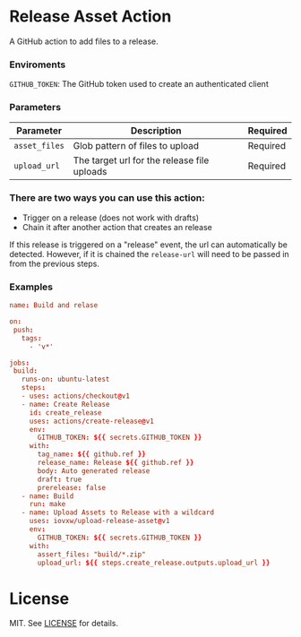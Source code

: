 # Release Asset Action

A GitHub action to add files to a release.

### Enviroments

`GITHUB_TOKEN`: The GitHub token used to create an authenticated client

### Parameters

| Parameter | Description | Required |
| --------- | ----------- | -------- |
| `asset_files` | Glob pattern of files to upload | Required |
| `upload_url` | The target url for the release file uploads | Required |

### There are two ways you can use this action:

- Trigger on a release (does not work with drafts)
- Chain it after another action that creates an release

If this release is triggered on a "release" event, the url can automatically be
detected. However, if it is chained the `release-url` will need to be passed in
from the previous steps.

### Examples

 ```toml
 name: Build and relase

on:
  push:
    tags:
      - 'v*'

jobs:
  build:
    runs-on: ubuntu-latest
    steps:
    - uses: actions/checkout@v1
    - name: Create Release
      id: create_release
      uses: actions/create-release@v1
      env:
        GITHUB_TOKEN: ${{ secrets.GITHUB_TOKEN }}
      with:
        tag_name: ${{ github.ref }}
        release_name: Release ${{ github.ref }}
        body: Auto generated release
        draft: true
        prerelease: false
    - name: Build
      run: make
    - name: Upload Assets to Release with a wildcard
      uses: iovxw/upload-release-asset@v1
      env:
        GITHUB_TOKEN: ${{ secrets.GITHUB_TOKEN }}
      with:
        assert_files: "build/*.zip"
        upload_url: ${{ steps.create_release.outputs.upload_url }}
 ```

# License

MIT. See [LICENSE](LICENSE) for details.
